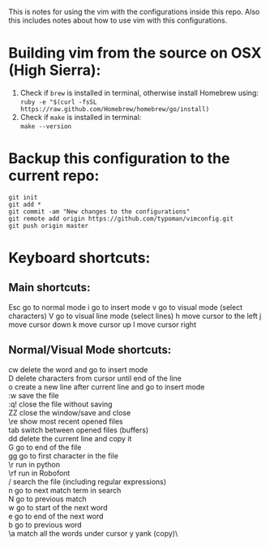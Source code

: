 This is notes for using the vim with the configurations inside this repo. Also this includes notes about how to use vim with this configurations.
# Building vim from the source on OSX (High Sierra):
1. Check if `brew` is installed in terminal, otherwise install Homebrew using:\
`ruby -e "$(curl -fsSL https://raw.github.com/Homebrew/homebrew/go/install)`
2. Check if `make` is installed in terminal:\
`make --version`

# Backup this configuration to the current repo:
```cd ~/.vim
git init
git add *
git commit -am "New changes to the configurations"
git remote add origin https://github.com/typoman/vimconfig.git
git push origin master
```

# Keyboard shortcuts:
## Main shortcuts:
Esc go to normal mode
i   go to insert mode
v   go to visual mode (select characters)
V   go to visual line mode (select lines)
h   move cursor to the left
j   move cursor down
k   move cursor up
l   move cursor right

## Normal/Visual Mode shortcuts:
cw delete the word and go to insert mode\
D delete characters from cursor until end of the line\
o create a new line after current line and go to insert mode\
:w save the file\
:q! close the file without saving\
ZZ close the window/save and close\
\re show most recent opened files\
tab switch between opened files (buffers)\
dd  delete the current line and copy it\
G go to end of the file\
gg  go to first character in the file\
\r  run in python\
\rf run in Robofont\
/   search the file (including regular expressions)\
n   go to next match term in search\
N   go to previous match\
w   go to start of the next word\
e   go to end of the next word\
b   go to previous word\
\a  match all the words under cursor
y   yank (copy)\

